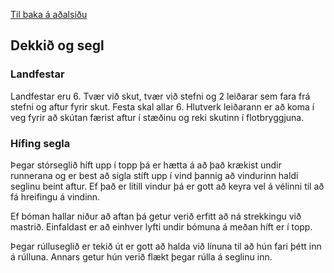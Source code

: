 [Til baka á aðalsíðu](README.md)
## Dekkið og segl
### Landfestar
Landfestar eru 6. Tvær við skut, tvær við stefni og 2 leiðarar sem fara frá stefni og aftur fyrir skut. Festa skal allar 6. Hlutverk leiðarann er að koma í veg fyrir að skútan færist aftur í stæðinu og reki skutinn í flotbryggjuna.

### Hífing segla
Þegar stórseglið híft upp í topp þá er hætta á að það krækist undir runnerana og er best að sigla stíft upp í vind þannig að vindurinn haldi seglinu beint aftur. Ef það er lítill vindur þá er gott að keyra vel á vélinni til að fá hreifingu á vindinn.

Ef bóman hallar niður að aftan þá getur verið erfitt að ná strekkingu við mastrið. Einfaldast er að einhver lyfti undir bómuna á meðan híft er í topp.

Þegar rúlluseglið er tekið út er gott að halda við línuna til að hún fari þétt inn á rúlluna. Annars getur hún verið flækt þegar rúlla á seglinu inn.
